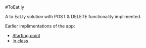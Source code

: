 #ToEat.ly

A to Eat.ly solution with POST & DELETE functionality implimented.

Earlier implimentations of the app:
* [Starting point](https://github.com/sf-wdi-18/ToEat.ly)
* [In class](https://github.com/sf-wdi-18/ToEat.lyV2)
